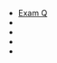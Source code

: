 - [Exam Q](https://github.com/Alicekarl2022/Free-EC-Council-312-50v11-Exam-Questions)
- []()
- []()
- []()
- []()